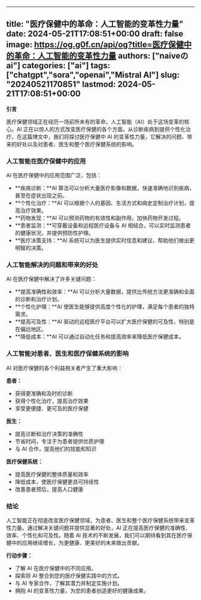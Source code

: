 
---
title: "医疗保健中的革命：人工智能的变革性力量"
date: 2024-05-21T17:08:51+00:00
draft: false
image: https://og.g0f.cn/api/og?title=医疗保健中的革命：人工智能的变革性力量
authors: ["naiveのai"]
categories: ["ai"]
tags: ["chatgpt","sora","openai","Mistral AI"]
slug: "20240521170851"
lastmod: 2024-05-21T17:08:51+00:00
---
**引言**

医疗保健领域正在经历一场前所未有的革命，人工智能（AI）处于这场变革的核心。AI 正在以惊人的方式改变医疗保健的各个方面，从诊断疾病到提供个性化治疗。在这篇博文中，我们将探讨医疗保健中 AI 的变革性力量，它解决的问题、带来的好处以及对患者、医生和整个医疗保健系统的影响。

### 人工智能在医疗保健中的应用

AI 在医疗保健中的应用范围广泛，包括：

- **疾病诊断：**AI 算法可以分析大量医疗影像和数据，快速准确地识别疾病，甚至在症状出现之前。
- **个性化治疗：**AI 可以根据个人的基因、生活方式和病史定制治疗计划，提高治疗效果。
- **药物发现：**AI 可以预测药物的有效性和副作用，加快药物开发过程。
- **患者监测：**可穿戴设备和远程医疗设备与 AI 相结合，可以实时监测患者的健康状况，并提供预防性护理。
- **医疗决策支持：**AI 系统可以为医生提供实时信息和建议，帮助他们做出更明智的决策。

### 人工智能解决的问题和带来的好处

AI 在医疗保健中解决了许多关键问题：

- **提高准确性和效率：**AI 可以分析大量数据，提供比传统方法更准确和全面的诊断和治疗计划。
- **个性化护理：**AI 使医生能够提供高度个性化的护理，满足每个患者的独特需求。
- **提高可及性：**AI 驱动的远程医疗平台可以扩大医疗保健的可及性，特别是在偏远地区。
- **降低成本：**AI 可以通过自动化任务和提高效率来降低医疗保健成本。

### 人工智能对患者、医生和医疗保健系统的影响

AI 对医疗保健的各个利益相关者产生了重大影响：

**患者：**
- 获得更准确和及时的诊断
- 获得个性化治疗，提高治疗效果
- 享受更便捷、更可及的医疗保健

**医生：**
- 提高诊断和治疗决策的准确性
- 节省时间，专注于为患者提供优质护理
- 与 AI 合作，提高他们的技能和知识

**医疗保健系统：**
- 提高医疗保健的整体质量和效率
- 降低成本，使医疗保健更具可持续性
- 改善患者预后，提高人口健康

### 结论

人工智能正在彻底改变医疗保健领域，为患者、医生和整个医疗保健系统带来变革性力量。通过解决关键问题并提供显著的好处，AI 正在提高医疗保健的准确性、效率、个性化和可及性。随着 AI 技术的不断发展，我们可以期待看到其在医疗保健中的应用继续增长，为更健康、更美好的未来做出贡献。

**行动步骤：**

- 了解 AI 在医疗保健中的不同应用。
- 探索将 AI 整合到您的医疗保健实践中的方式。
- 与 AI 专家合作，了解其潜力并制定实施计划。
- 拥抱 AI 的变革性力量，为您的患者创造更好的健康成果。
